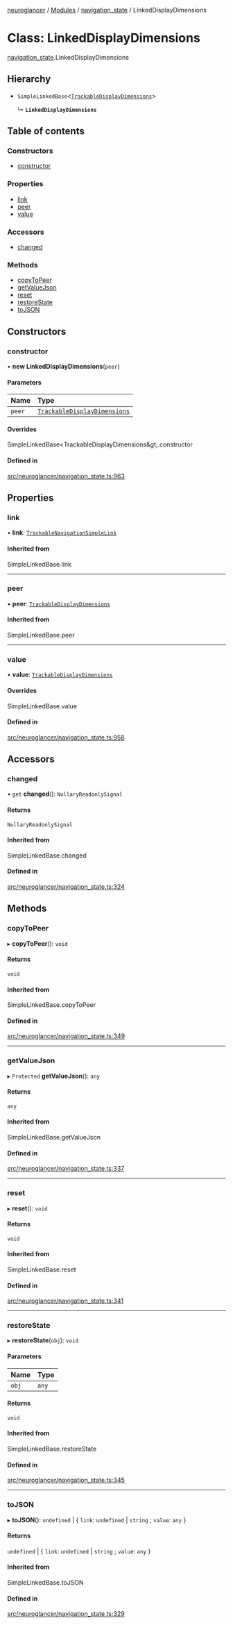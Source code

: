 [neuroglancer](../README.md) / [Modules](../modules.md) / [navigation\_state](../modules/navigation_state.md) / LinkedDisplayDimensions

# Class: LinkedDisplayDimensions

[navigation_state](../modules/navigation_state.md).LinkedDisplayDimensions

## Hierarchy

- `SimpleLinkedBase`<[`TrackableDisplayDimensions`](navigation_state.TrackableDisplayDimensions.md)\>

  ↳ **`LinkedDisplayDimensions`**

## Table of contents

### Constructors

- [constructor](navigation_state.LinkedDisplayDimensions.md#constructor)

### Properties

- [link](navigation_state.LinkedDisplayDimensions.md#link)
- [peer](navigation_state.LinkedDisplayDimensions.md#peer)
- [value](navigation_state.LinkedDisplayDimensions.md#value)

### Accessors

- [changed](navigation_state.LinkedDisplayDimensions.md#changed)

### Methods

- [copyToPeer](navigation_state.LinkedDisplayDimensions.md#copytopeer)
- [getValueJson](navigation_state.LinkedDisplayDimensions.md#getvaluejson)
- [reset](navigation_state.LinkedDisplayDimensions.md#reset)
- [restoreState](navigation_state.LinkedDisplayDimensions.md#restorestate)
- [toJSON](navigation_state.LinkedDisplayDimensions.md#tojson)

## Constructors

### constructor

• **new LinkedDisplayDimensions**(`peer`)

#### Parameters

| Name | Type |
| :------ | :------ |
| `peer` | [`TrackableDisplayDimensions`](navigation_state.TrackableDisplayDimensions.md) |

#### Overrides

SimpleLinkedBase&lt;TrackableDisplayDimensions\&gt;.constructor

#### Defined in

[src/neuroglancer/navigation_state.ts:963](https://github.com/ActiveBrainAtlas2/neuroglancer/blob/8fef58ad/src/neuroglancer/navigation_state.ts#L963)

## Properties

### link

• **link**: [`TrackableNavigationSimpleLink`](navigation_state.TrackableNavigationSimpleLink.md)

#### Inherited from

SimpleLinkedBase.link

___

### peer

• **peer**: [`TrackableDisplayDimensions`](navigation_state.TrackableDisplayDimensions.md)

#### Inherited from

SimpleLinkedBase.peer

___

### value

• **value**: [`TrackableDisplayDimensions`](navigation_state.TrackableDisplayDimensions.md)

#### Overrides

SimpleLinkedBase.value

#### Defined in

[src/neuroglancer/navigation_state.ts:958](https://github.com/ActiveBrainAtlas2/neuroglancer/blob/8fef58ad/src/neuroglancer/navigation_state.ts#L958)

## Accessors

### changed

• `get` **changed**(): `NullaryReadonlySignal`

#### Returns

`NullaryReadonlySignal`

#### Inherited from

SimpleLinkedBase.changed

#### Defined in

[src/neuroglancer/navigation_state.ts:324](https://github.com/ActiveBrainAtlas2/neuroglancer/blob/8fef58ad/src/neuroglancer/navigation_state.ts#L324)

## Methods

### copyToPeer

▸ **copyToPeer**(): `void`

#### Returns

`void`

#### Inherited from

SimpleLinkedBase.copyToPeer

#### Defined in

[src/neuroglancer/navigation_state.ts:349](https://github.com/ActiveBrainAtlas2/neuroglancer/blob/8fef58ad/src/neuroglancer/navigation_state.ts#L349)

___

### getValueJson

▸ `Protected` **getValueJson**(): `any`

#### Returns

`any`

#### Inherited from

SimpleLinkedBase.getValueJson

#### Defined in

[src/neuroglancer/navigation_state.ts:337](https://github.com/ActiveBrainAtlas2/neuroglancer/blob/8fef58ad/src/neuroglancer/navigation_state.ts#L337)

___

### reset

▸ **reset**(): `void`

#### Returns

`void`

#### Inherited from

SimpleLinkedBase.reset

#### Defined in

[src/neuroglancer/navigation_state.ts:341](https://github.com/ActiveBrainAtlas2/neuroglancer/blob/8fef58ad/src/neuroglancer/navigation_state.ts#L341)

___

### restoreState

▸ **restoreState**(`obj`): `void`

#### Parameters

| Name | Type |
| :------ | :------ |
| `obj` | `any` |

#### Returns

`void`

#### Inherited from

SimpleLinkedBase.restoreState

#### Defined in

[src/neuroglancer/navigation_state.ts:345](https://github.com/ActiveBrainAtlas2/neuroglancer/blob/8fef58ad/src/neuroglancer/navigation_state.ts#L345)

___

### toJSON

▸ **toJSON**(): `undefined` \| { `link`: `undefined` \| `string` ; `value`: `any`  }

#### Returns

`undefined` \| { `link`: `undefined` \| `string` ; `value`: `any`  }

#### Inherited from

SimpleLinkedBase.toJSON

#### Defined in

[src/neuroglancer/navigation_state.ts:329](https://github.com/ActiveBrainAtlas2/neuroglancer/blob/8fef58ad/src/neuroglancer/navigation_state.ts#L329)
